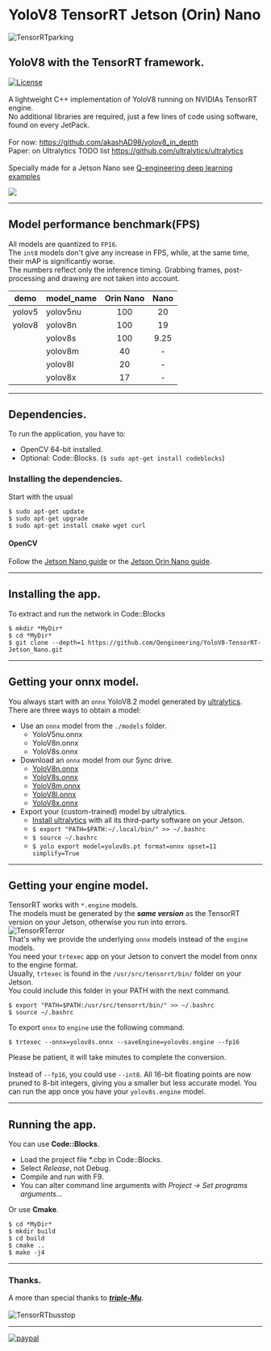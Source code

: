 # YoloV8 TensorRT Jetson (Orin) Nano
![TensorRTparking](https://github.com/Qengineering/YoloV8-TensorRT-Jetson_Nano/assets/44409029/7404518b-b9a3-49f2-945f-dd0839d18de3)
## YoloV8 with the TensorRT framework. <br/>
[![License](https://img.shields.io/badge/License-BSD%203--Clause-blue.svg)](https://opensource.org/licenses/BSD-3-Clause)<br/><br/>
A lightweight C++ implementation of YoloV8 running on NVIDIAs TensorRT engine.<br>
No additional libraries are required, just a few lines of code using software, found on every JetPack.<br><br>
For now: https://github.com/akashAD98/yolov8_in_depth<br>
Paper: on Ultralytics TODO list https://github.com/ultralytics/ultralytics<br/><br/>
Specially made for a Jetson Nano see [Q-engineering deep learning examples](https://qengineering.eu/deep-learning-examples-on-raspberry-32-64-os.html)

![](./models/example.svg)


------------

## Model performance benchmark(FPS)

All models are quantized to `FP16`.<br>
The `int8` models don't give any increase in FPS, while, at the same time, their mAP is significantly worse.<br>
The numbers reflect only the inference timing. Grabbing frames, post-processing and drawing are not taken into account.<br>

| demo             | model_name                   | Orin Nano | Nano  |
| ---------------- | ---------------------------- | :-----: | :--------: |
| yolov5           | yolov5nu                     | 100     | 20         |
| yolov8           | yolov8n                      | 100     | 19         |
|                  | yolov8s                      | 100     | 9.25       |
|                  | yolov8m                      | 40      |  -        |
|                  | yolov8l                      | 20      |  -        |
|                  | yolov8x                      | 17      |  -        |

------------

## Dependencies.
To run the application, you have to:
- OpenCV 64-bit installed.
- Optional: Code::Blocks. (```$ sudo apt-get install codeblocks```)

### Installing the dependencies.
Start with the usual 
```
$ sudo apt-get update 
$ sudo apt-get upgrade
$ sudo apt-get install cmake wget curl
```
#### OpenCV
Follow the [Jetson Nano guide](https://qengineering.eu/install-opencv-on-jetson-nano.html) or the [Jetson Orin Nano guide](https://qengineering.eu/install-opencv-on-orin-nano.html). <br>

------------

## Installing the app.
To extract and run the network in Code::Blocks <br/>
```
$ mkdir *MyDir*
$ cd *MyDir* 
$ git clone --depth=1 https://github.com/Qengineering/YoloV8-TensorRT-Jetson_Nano.git
```

------------

## Getting your onnx model.
You always start with an `onnx` YoloV8.2 model generated by [ultralytics](https://www.ultralytics.com/).<br>
There are three ways to obtain a model:<br>
- Use an `onnx` model from the `./models` folder.<br>
  * YoloV5nu.onnx
  * YoloV8n.onnx
  * YoloV8s.onnx
- Download an `onnx` model from our Sync drive.<br>
  * [YoloV8n.onnx](https://ln5.sync.com/dl/02a6b0730/isn4d4cw-4bfnu7p6-92nmtn7f-kn93hqs3)
  * [YoloV8s.onnx](https://ln5.sync.com/dl/0f3d84a10/i844hrtj-qavzg39e-d53u9zxr-d5qkbsz9)
  * [YoloV8m.onnx](https://ln5.sync.com/dl/ff04119e0/6q6we8ti-3x6i9hky-97jy3z76-g9invy68)
  * [YoloV8l.onnx](https://ln5.sync.com/dl/08b547ff0/5z8edbvq-vz6rwp5g-scj9hpwc-2xejss38)
  * [YoloV8x.onnx](https://ln5.sync.com/dl/f53d9b900/758dckst-wbvwzt8i-298mmy58-ujys8jwk)
- Export your (custom-trained) model by ultralytics.<br>
  * [Install ultralytics](https://docs.ultralytics.com/guides/nvidia-jetson/#install-ultralytics-package) with all its third-party software on your Jetson.
  * `$ export "PATH=$PATH:~/.local/bin/" >> ~/.bashrc`
  * `$ source ~/.bashrc`
  * `$ yolo export model=yolov8s.pt format=onnx opset=11 simplify=True`

------------

## Getting your engine model.
TensorRT works with `*.engine` models.<br>
The models must be generated by the **_same version_** as the TensorRT version on your Jetson, otherwise you run into errors.<br>
![TensorRTerror](https://github.com/Qengineering/YoloV8-TensorRT-Jetson_Nano/assets/44409029/ea874e50-3902-4127-86a0-9639ebdd63bc)
<br>
That's why we provide the underlying `onnx` models instead of the `engine` models.<br> 
You need your `trtexec` app on your Jetson to convert the model from onnx to the engine format.<br>
Usually, `trtexec` is found in the `/usr/src/tensorrt/bin/` folder on your Jetson.<br>
You could include this folder in your PATH with the next command.<br>
```script
$ export "PATH=$PATH:/usr/src/tensorrt/bin/" >> ~/.bashrc
$ source ~/.bashrc
```
To export `onnx` to `engine` use the following command.<br>
```
$ trtexec --onnx=yolov8s.onnx --saveEngine=yolov8s.engine --fp16
```
Please be patient, it will take minutes to complete the conversion.<br><br>
Instead of `--fp16`, you could use `--int8`. All 16-bit floating points are now pruned to 8-bit integers, giving you a smaller but less accurate model. You can run the app once you have your `yolov8s.engine` model.

------------

## Running the app.
You can use **Code::Blocks**.
- Load the project file *.cbp in Code::Blocks.
- Select _Release_, not Debug.
- Compile and run with F9.
- You can alter command line arguments with _Project -> Set programs arguments..._ 

Or use **Cmake**.
```
$ cd *MyDir*
$ mkdir build
$ cd build
$ cmake ..
$ make -j4
```

------------

### Thanks.
A more than special thanks to [***triple-Mu***](https://github.com/triple-Mu).<br><br>
![TensorRTbusstop](https://github.com/Qengineering/YoloV8-TensorRT-Jetson_Nano/assets/44409029/6a397012-9541-492a-8867-c24d06ebfbad)<br>

------------

[![paypal](https://qengineering.eu/images/TipJarSmall4.png)](https://www.paypal.com/cgi-bin/webscr?cmd=_s-xclick&hosted_button_id=CPZTM5BB3FCYL) 
